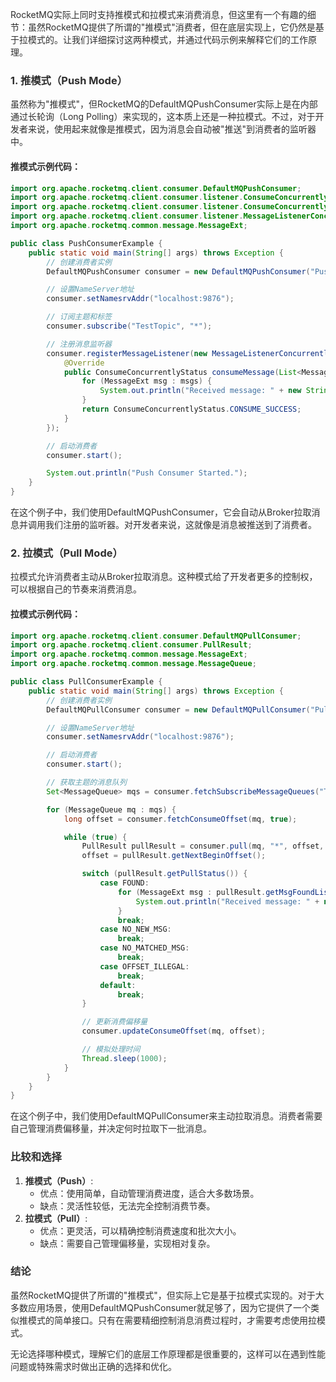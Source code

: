 <font style="color:rgba(0, 0, 0, 0.82);">RocketMQ实际上同时支持推模式和拉模式来消费消息，但这里有一个有趣的细节：虽然RocketMQ提供了所谓的"推模式"消费者，但在底层实现上，它仍然是基于拉模式的。让我们详细探讨这两种模式，并通过代码示例来解释它们的工作原理。</font>

### <font style="color:rgba(0, 0, 0, 0.82);">1. 推模式（Push Mode）</font>
<font style="color:rgba(0, 0, 0, 0.82);">虽然称为"推模式"，但RocketMQ的DefaultMQPushConsumer实际上是在内部通过长轮询（Long Polling）来实现的，这本质上还是一种拉模式。不过，对于开发者来说，使用起来就像是推模式，因为消息会自动被"推送"到消费者的监听器中。</font>

#### <font style="color:rgba(0, 0, 0, 0.82);">推模式示例代码：</font>
```java
import org.apache.rocketmq.client.consumer.DefaultMQPushConsumer;  
import org.apache.rocketmq.client.consumer.listener.ConsumeConcurrentlyContext;  
import org.apache.rocketmq.client.consumer.listener.ConsumeConcurrentlyStatus;  
import org.apache.rocketmq.client.consumer.listener.MessageListenerConcurrently;  
import org.apache.rocketmq.common.message.MessageExt;  

public class PushConsumerExample {  
    public static void main(String[] args) throws Exception {  
        // 创建消费者实例  
        DefaultMQPushConsumer consumer = new DefaultMQPushConsumer("PushConsumerGroup");  

        // 设置NameServer地址  
        consumer.setNamesrvAddr("localhost:9876");  

        // 订阅主题和标签  
        consumer.subscribe("TestTopic", "*");  

        // 注册消息监听器  
        consumer.registerMessageListener(new MessageListenerConcurrently() {  
            @Override  
            public ConsumeConcurrentlyStatus consumeMessage(List<MessageExt> msgs, ConsumeConcurrentlyContext context) {  
                for (MessageExt msg : msgs) {  
                    System.out.println("Received message: " + new String(msg.getBody()));  
                }  
                return ConsumeConcurrentlyStatus.CONSUME_SUCCESS;  
            }  
        });  

        // 启动消费者  
        consumer.start();  

        System.out.println("Push Consumer Started.");  
    }  
}
```

<font style="color:rgba(0, 0, 0, 0.82);">在这个例子中，我们使用DefaultMQPushConsumer，它会自动从Broker拉取消息并调用我们注册的监听器。对开发者来说，这就像是消息被推送到了消费者。</font>

### <font style="color:rgba(0, 0, 0, 0.82);">2. 拉模式（Pull Mode）</font>
<font style="color:rgba(0, 0, 0, 0.82);">拉模式允许消费者主动从Broker拉取消息。这种模式给了开发者更多的控制权，可以根据自己的节奏来消费消息。</font>

#### <font style="color:rgba(0, 0, 0, 0.82);">拉模式示例代码：</font>
```java
import org.apache.rocketmq.client.consumer.DefaultMQPullConsumer;  
import org.apache.rocketmq.client.consumer.PullResult;  
import org.apache.rocketmq.common.message.MessageExt;  
import org.apache.rocketmq.common.message.MessageQueue;  

public class PullConsumerExample {  
    public static void main(String[] args) throws Exception {  
        // 创建消费者实例  
        DefaultMQPullConsumer consumer = new DefaultMQPullConsumer("PullConsumerGroup");  

        // 设置NameServer地址  
        consumer.setNamesrvAddr("localhost:9876");  

        // 启动消费者  
        consumer.start();  

        // 获取主题的消息队列  
        Set<MessageQueue> mqs = consumer.fetchSubscribeMessageQueues("TestTopic");  

        for (MessageQueue mq : mqs) {  
            long offset = consumer.fetchConsumeOffset(mq, true);  

            while (true) {  
                PullResult pullResult = consumer.pull(mq, "*", offset, 32);  
                offset = pullResult.getNextBeginOffset();  

                switch (pullResult.getPullStatus()) {  
                    case FOUND:  
                        for (MessageExt msg : pullResult.getMsgFoundList()) {  
                            System.out.println("Received message: " + new String(msg.getBody()));  
                        }  
                        break;  
                    case NO_NEW_MSG:  
                        break;  
                    case NO_MATCHED_MSG:  
                        break;  
                    case OFFSET_ILLEGAL:  
                        break;  
                    default:  
                        break;  
                }  

                // 更新消费偏移量  
                consumer.updateConsumeOffset(mq, offset);  

                // 模拟处理时间  
                Thread.sleep(1000);  
            }  
        }  
    }  
}
```

<font style="color:rgba(0, 0, 0, 0.82);">在这个例子中，我们使用DefaultMQPullConsumer来主动拉取消息。消费者需要自己管理消费偏移量，并决定何时拉取下一批消息。</font>

### <font style="color:rgba(0, 0, 0, 0.82);">比较和选择</font>
1. **<font style="color:rgba(0, 0, 0, 0.82);">推模式（Push）</font>**<font style="color:rgba(0, 0, 0, 0.82);">:</font>
    - <font style="color:rgba(0, 0, 0, 0.82);">优点：使用简单，自动管理消费进度，适合大多数场景。</font>
    - <font style="color:rgba(0, 0, 0, 0.82);">缺点：灵活性较低，无法完全控制消费节奏。</font>
2. **<font style="color:rgba(0, 0, 0, 0.82);">拉模式（Pull）</font>**<font style="color:rgba(0, 0, 0, 0.82);">:</font>
    - <font style="color:rgba(0, 0, 0, 0.82);">优点：更灵活，可以精确控制消费速度和批次大小。</font>
    - <font style="color:rgba(0, 0, 0, 0.82);">缺点：需要自己管理偏移量，实现相对复杂。</font>

### <font style="color:rgba(0, 0, 0, 0.82);">结论</font>
<font style="color:rgba(0, 0, 0, 0.82);">虽然RocketMQ提供了所谓的"推模式"，但实际上它是基于拉模式实现的。对于大多数应用场景，使用DefaultMQPushConsumer就足够了，因为它提供了一个类似推模式的简单接口。只有在需要精细控制消息消费过程时，才需要考虑使用拉模式。</font>

<font style="color:rgba(0, 0, 0, 0.82);">无论选择哪种模式，理解它们的底层工作原理都是很重要的，这样可以在遇到性能问题或特殊需求时做出正确的选择和优化。</font>

